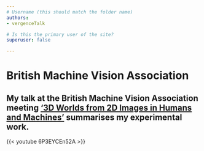 ```yaml
---
# Username (this should match the folder name)
authors:
- vergenceTalk

# Is this the primary user of the site?
superuser: false

---
```

# British Machine Vision Association

## My talk at the British Machine Vision Association meeting [‘3D Worlds from 2D Images in Humans and Machines’](https://britishmachinevisionassociation.github.io/meetings/20-01-29-3D%20worlds%20from%202D%20images%20in%20humans%20and%20machines.html) summarises my experimental work.

{{< youtube 6P3EYCEn52A >}}




